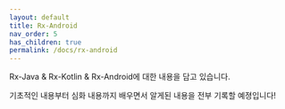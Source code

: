 ```yaml
---
layout: default
title: Rx-Android
nav_order: 5
has_children: true
permalink: /docs/rx-android
---
```


Rx-Java & Rx-Kotlin & Rx-Android에 대한 내용을 담고 있습니다.

기초적인 내용부터 심화 내용까지 배우면서 알게된 내용을 전부 기록할 예졍입니다!